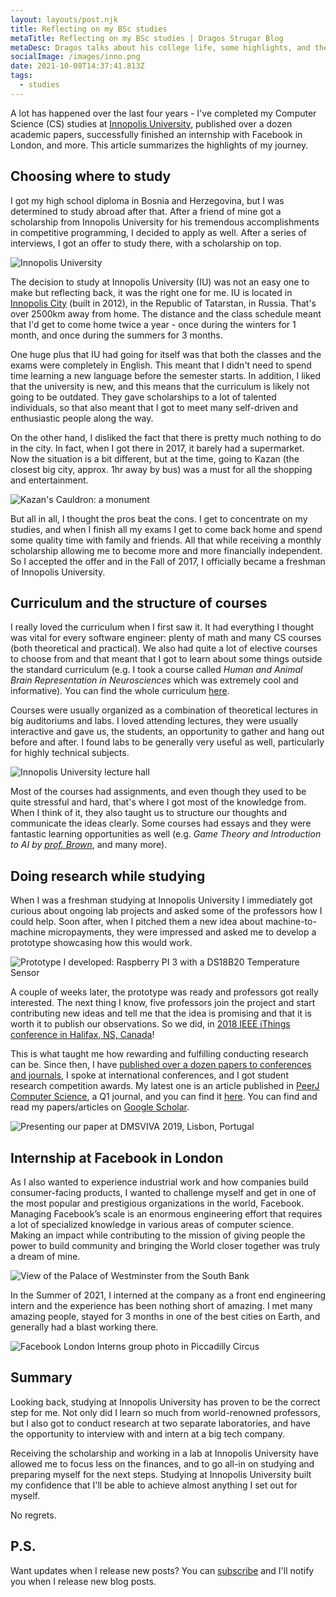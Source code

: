```yaml
---
layout: layouts/post.njk
title: Reflecting on my BSc studies
metaTitle: Reflecting on my BSc studies | Dragos Strugar Blog
metaDesc: Dragos talks about his college life, some highlights, and the next steps.
socialImage: /images/inno.png
date: 2021-10-08T14:37:41.813Z
tags:
  - studies
---
```

A lot has happened over the last four years - I've completed my  Computer Science (CS) studies at [Innopolis University](https://innopolis.university/en/), published over a dozen academic papers, successfully finished an internship with Facebook in London, and more. This article summarizes the highlights of my journey.

## Choosing where to study

I got my high school diploma in Bosnia and Herzegovina, but I was determined to study abroad after that. After a friend of mine got a scholarship from Innopolis University for his tremendous accomplishments in competitive programming, I decided to apply as well. After a series of interviews, I got an offer to study there, with a scholarship on top. 

![Innopolis University](/images/iu_result.webp "Innopolis University: a view from the dormitory overpass")

The decision to study at Innopolis University (IU) was not an easy one to make but reflecting back, it was the right one for me. IU is located in [Innopolis City](https://en.wikipedia.org/wiki/Innopolis) (built in 2012), in the Republic of Tatarstan, in Russia. That's over 2500km away from home. The distance and the class schedule meant that I'd get to come home twice a year - once during the winters for 1 month, and once during the summers for 3 months.

One huge plus that IU had going for itself was that both the classes and the exams were completely in English. This meant that I didn't need to spend time learning a new language before the semester starts. In addition, I liked that the university is new, and this means that the curriculum is likely not going to be outdated. They gave scholarships to a lot of talented individuals, so that also meant that I got to meet many self-driven and enthusiastic people along the way.

On the other hand, I disliked the fact that there is pretty much nothing to do in the city. In fact, when I got there in 2017, it barely had a supermarket. Now the situation is a bit different, but at the time, going to Kazan (the closest big city, approx. 1hr away by bus) was a must for all the shopping and entertainment.

![Kazan's Cauldron: a monument](/images/kazan_result.webp "Kazan's Cauldron")

But all in all, I thought the pros beat the cons. I get to concentrate on my studies, and when I finish all my exams I get to come back home and spend some quality time with family and friends. All that while receiving a monthly scholarship allowing me to become more and more financially independent. So I accepted the offer and in the Fall of 2017, I officially became a freshman of Innopolis University.

## Curriculum and the structure of courses

I really loved the curriculum when I first saw it. It had everything I thought was vital for every software engineer: plenty of math and many CS courses (both theoretical and practical). We also had quite a lot of elective courses to choose from and that meant that I got to learn about some things outside the standard curriculum (e.g. I took a course called *Human and Animal Brain Representation in Neurosciences* which was extremely cool and informative). You can find the whole curriculum [here](https://apply.innopolis.university/en/bachelor/).

Courses were usually organized as a combination of theoretical lectures in big auditoriums and labs. I loved attending lectures, they were usually interactive and gave us, the students, an opportunity to gather and hang out before and after. I found labs to be generally very useful as well, particularly for highly technical subjects.

![Innopolis University lecture hall](/images/lecture-hall_result.webp "Innopolis University lecture hall")

Most of the courses had assignments, and even though they used to be quite stressful and hard, that's where I got most of the knowledge from. When I think of it, they also taught us to structure our thoughts and communicate the ideas clearly. Some courses had essays and they were fantastic learning opportunities as well (e.g. *Game Theory and Introduction to AI by [prof. Brown](https://twitter.com/jb03hf)*, and many more).

## Doing research while studying

When I was a freshman studying at Innopolis University I immediately got curious about ongoing lab projects and asked some of the professors how I could help. Soon after, when I pitched them a new idea about machine-to-machine micropayments, they were impressed and asked me to develop a prototype showcasing how this would work.

![Prototype I developed: Raspberry PI 3 with a DS18B20 Temperature Sensor](/images/screenshot-2021-10-08-at-18.54.31_result.webp "Prototype I developed: Raspberry PI 3 with a DS18B20 Temperature Sensor")

A couple of weeks later, the prototype was ready and professors got really interested. The next thing I know, five professors join the project and start contributing new ideas and tell me that the idea is promising and that it is worth it to publish our observations. So we did, in [2018 IEEE iThings conference in Halifax, NS, Canada](https://ieeexplore.ieee.org/abstract/document/8726727)!

This is what taught me how rewarding and fulfilling conducting research can be. Since then, I have [published over a dozen papers to conferences and journals](https://scholar.google.com/citations?user=za-b-mYAAAAJ), I spoke at international conferences, and I got student research competition awards. My latest one is an article published in [PeerJ Computer Science](https://peerj.com/computer-science/), a Q1 journal, and you can find it [here](https://peerj.com/articles/cs-625/). You can find and read my papers/articles on [Google Scholar](https://scholar.google.com/citations?user=za-b-mYAAAAJ).

![Presenting our paper at DMSVIVA 2019, Lisbon, Portugal](/images/portugal_result.webp "Presenting our paper at DMSVIVA 2019, Lisbon, Portugal")

## Internship at Facebook in London

As I also wanted to experience industrial work and how companies build consumer-facing products, I wanted to challenge myself and get in one of the most popular and prestigious organizations in the world, Facebook. Managing Facebook’s scale is an enormous engineering effort that requires a lot of specialized knowledge in various areas of computer science. Making an impact while contributing to the mission of giving people the power to build community and bringing the World closer together was truly a dream of mine.

![View of the Palace of Westminster from the South Bank](/images/london_result.webp "View of the Palace of Westminster from the South Bank")

In the Summer of 2021, I interned at the company as a front end engineering intern and the experience has been nothing short of amazing. I met many amazing people, stayed for 3 months in one of the best cities on Earth, and generally had a blast working there.

![Facebook London Interns group photo in Piccadilly Circus](/images/group_result.webp "Facebook London Interns group photo in Piccadilly Circus")

## Summary

Looking back, studying at Innopolis University has proven to be the correct step for me. Not only did I learn so much from world-renowned professors, but I also got to conduct research at two separate laboratories, and have the opportunity to interview with and intern at a big tech company.

Receiving the scholarship and working in a lab at Innopolis University have allowed me to focus less on the finances, and to go all-in on studying and preparing myself for the next steps. Studying at Innopolis University built my confidence that I'll be able to achieve almost anything I set out for myself.

No regrets.

## P.S.

Want updates when I release new posts? You can [subscribe](http://eepurl.com/c-0_vr) and I'll notify you when I release new blog posts.